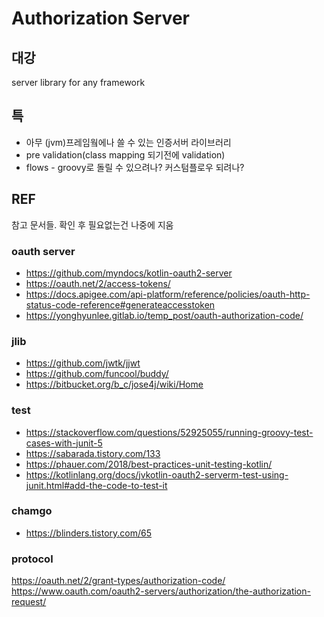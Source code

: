 Authorization Server
====================

## 대강

server library for any framework

## 특

* 아무 (jvm)프레임웤에나 쓸 수 있는 인증서버 라이브러리
* pre validation(class mapping 되기전에 validation)
* flows - groovy로 돌릴 수 있으려나? 커스텀플로우 되려나?

## REF

참고 문서들. 확인 후 필요없는건 나중에 지움

### oauth server
* https://github.com/myndocs/kotlin-oauth2-server
* https://oauth.net/2/access-tokens/
* https://docs.apigee.com/api-platform/reference/policies/oauth-http-status-code-reference#generateaccesstoken
* https://yonghyunlee.gitlab.io/temp_post/oauth-authorization-code/

### jlib
* https://github.com/jwtk/jjwt
* https://github.com/funcool/buddy/
* https://bitbucket.org/b_c/jose4j/wiki/Home

### test
* https://stackoverflow.com/questions/52925055/running-groovy-test-cases-with-junit-5
* https://sabarada.tistory.com/133
* https://phauer.com/2018/best-practices-unit-testing-kotlin/
* https://kotlinlang.org/docs/jvkotlin-oauth2-serverm-test-using-junit.html#add-the-code-to-test-it

### chamgo
* https://blinders.tistory.com/65

### protocol
https://oauth.net/2/grant-types/authorization-code/
https://www.oauth.com/oauth2-servers/authorization/the-authorization-request/
